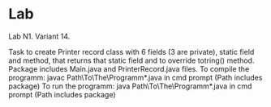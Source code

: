 # Lab
Lab N1. Variant 14. 

Task to create Printer record class with 6 fields (3 are private), static field and method, that returns that static field and to override totring() method.
Package includes Main.java and PrinterRecord.java files.
To compile the programm: javac Path\To\The\Programm\*.java in cmd prompt (Path includes package)
To run the programm: java Path\To\The\Programm\*.java in cmd prompt (Path includes package)
